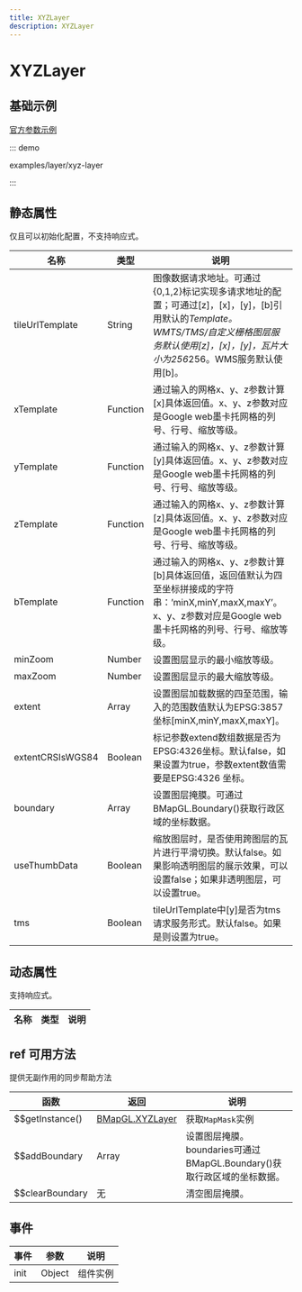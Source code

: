 ```yaml
---
title: XYZLayer
description: XYZLayer
---
```

# XYZLayer

## 基础示例

[官方参数示例](https://lbs.baidu.com/jsdemo.htm#wms)


::: demo

examples/layer/xyz-layer

:::


## 静态属性
仅且可以初始化配置，不支持响应式。

名称 | 类型       | 说明
---|----------|---|
tileUrlTemplate | String   | 图像数据请求地址。可通过{0,1,2}标记实现多请求地址的配置；可通过[z]，[x]，[y]，[b]引用默认的*Template。WMTS/TMS/自定义栅格图层服务默认使用[z]，[x]，[y]，瓦片大小为256*256。WMS服务默认使用[b]。
xTemplate | Function | 通过输入的网格x、y、z参数计算[x]具体返回值。x、y、z参数对应是Google web墨卡托网格的列号、行号、缩放等级。
yTemplate | Function  | 通过输入的网格x、y、z参数计算[y]具体返回值。x、y、z参数对应是Google web墨卡托网格的列号、行号、缩放等级。
zTemplate | Function  | 通过输入的网格x、y、z参数计算[z]具体返回值。x、y、z参数对应是Google web墨卡托网格的列号、行号、缩放等级。
bTemplate | Function  | 通过输入的网格x、y、z参数计算[b]具体返回值，返回值默认为四至坐标拼接成的字符串：’minX,minY,maxX,maxY’。x、y、z参数对应是Google web墨卡托网格的列号、行号、缩放等级。
minZoom | Number | 设置图层显示的最小缩放等级。
maxZoom | Number | 设置图层显示的最大缩放等级。
extent | Array | 设置图层加载数据的四至范围，输入的范围数值默认为EPSG:3857坐标[minX,minY,maxX,maxY]。
extentCRSIsWGS84 | Boolean | 标记参数extend数组数据是否为EPSG:4326坐标。默认false，如果设置为true，参数extent数值需要是EPSG:4326 坐标。
boundary | Array | 设置图层掩膜。可通过BMapGL.Boundary()获取行政区域的坐标数据。
useThumbData | Boolean | 缩放图层时，是否使用跨图层的瓦片进行平滑切换。默认false。如果影响透明图层的展示效果，可以设置false；如果非透明图层，可以设置true。
tms | Boolean | tileUrlTemplate中[y]是否为tms请求服务形式。默认false。如果是则设置为true。


## 动态属性
支持响应式。

名称 | 类型 | 说明
---|---|---|

## ref 可用方法
提供无副作用的同步帮助方法

函数 | 返回                                                                                    | 说明
---|---------------------------------------------------------------------------------------|---|
$$getInstance() | [BMapGL.XYZLayer](https://mapopen-pub-jsapi.bj.bcebos.com/jsapi/reference/jsapi_webgl_1_0.html#a8b55) | 获取`MapMask`实例
$$addBoundary | Array | 设置图层掩膜。boundaries可通过BMapGL.Boundary()获取行政区域的坐标数据。
$$clearBoundary | 无 | 清空图层掩膜。

## 事件

事件 | 参数 | 说明
---|---|---|
init | Object | 组件实例
